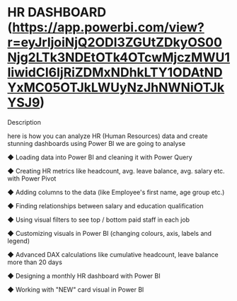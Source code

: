# HR DASHBOARD (https://app.powerbi.com/view?r=eyJrIjoiNjQ2ODI3ZGUtZDkyOS00Njg2LTk3NDEtOTk4OTcwMjczMWU1IiwidCI6IjRiZDMxNDhkLTY1ODAtNDYxMC05OTJkLWUyNzJhNWNiOTJkYSJ9)
Description

here is how you can analyze HR (Human Resources) data and create stunning dashboards using Power BI we are going to analyse

◆ Loading data into Power BI and cleaning it with Power Query

◆ Creating HR metrics like headcount, avg. leave balance, avg. salary etc. with Power Pivot

◆ Adding columns to the data (like Employee's first name, age group etc.)

◆ Finding relationships between salary and education qualification

◆ Using visual filters to see top / bottom paid staff in each job

◆ Customizing visuals in Power BI (changing colours, axis, labels and legend)

◆ Advanced DAX calculations like cumulative headcount, leave balance more than 20 days

◆ Designing a monthly HR dashboard with Power BI

◆ Working with "NEW" card visual in Power Bl
